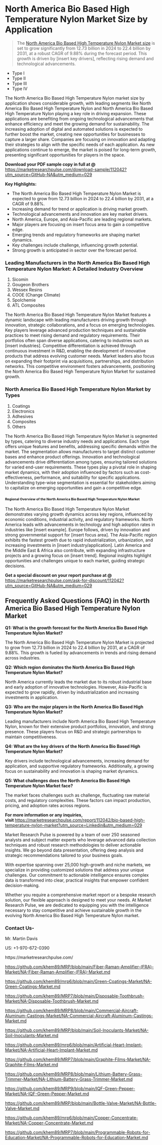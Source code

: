 <h1>North America Bio Based High Temperature Nylon Market&nbsp;Size by Application</h1><blockquote><p>The <a href="https://marketresearchpulse.com/download-sample/112042?utm_source=GitHub-NA&amp;utm_medium=029">North America Bio Based High Temperature Nylon Market size</a> is set to grow significantly from 12.73 billion in 2024 to 22.4 billion by 2031, at a robust CAGR of 9.88% during the forecast period. This growth is driven by [insert key drivers], reflecting rising demand and technological advancements.</p></blockquote><ul><li>Type I<li> Type II<li> Type III<li> Type IV</li></ul><p>The North America Bio Based High Temperature Nylon market size by application shows considerable growth, with leading segments like North America Bio Based High Temperature Nylon and North America Bio Based High Temperature Nylon playing a key role in driving expansion. These applications are benefiting from ongoing technological advancements that enhance efficiency and meet the growing demand for sustainability. The increasing adoption of digital and automated solutions is expected to further boost the market, creating new opportunities for businesses to capture a larger share. Companies are focusing on innovation and adapting their strategies to align with the specific needs of each application. As new applications continue to emerge, the market is poised for long-term growth, presenting significant opportunities for players in the space.</p><p><strong>Download your PDF sample copy in full at @ </strong><a href="https://marketresearchpulse.com/download-sample/112042?utm_source=GitHub-NA&amp;utm_medium=029">https://marketresearchpulse.com/download-sample/112042?utm_source=GitHub-NA&amp;utm_medium=029</a></p><p><strong>Key Highlights: </strong></p><ul><li>The North America Bio Based High Temperature Nylon Market is expected to grow from 12.73 billion in 2024 to 22.4 billion by 2031, at a CAGR of 9.88%.</li><li>Increasing demand for trend or application is driving market growth.</li><li>Technological advancements and innovation are key market drivers.</li><li>North America, Europe, and Asia-Pacific are leading regional markets.</li><li>Major players are focusing on insert focus area to gain a competitive edge.</li><li>Emerging trends and regulatory frameworks are shaping market dynamics.</li><li>Key challenges include challenge, influencing growth potential.</li><li>Strong growth is anticipated in sector over the forecast period.</li></ul><h3>Leading Manufacturers in the North America Bio Based High Temperature Nylon Market: A Detailed Industry Overview</h3><ol><li>Sicomin</li><li>Gougeon Brothers</li><li>Wessex Resins</li><li>COOE (Change Climate)</li><li>Spolchemie</li><li>ATL Composites</li></ol><div class="flex max-w-full flex-col flex-grow"><div class="min-h-8 text-message flex w-full flex-col items-end gap-2 whitespace-normal break-words [.text-message+&amp;]:mt-5" dir="auto" data-message-author-role="assistant" data-message-id="fd8432e4-4910-450d-b182-61b7bfb0a01f" data-message-model-slug="gpt-4o"><div class="flex w-full flex-col gap-1 empty:hidden first:pt-[3px]"><div class="markdown prose w-full break-words dark:prose-invert light"><p>The North America Bio Based High Temperature Nylon Market features a dynamic landscape with leading manufacturers driving growth through innovation, strategic collaborations, and a focus on emerging technologies. Key players leverage advanced production techniques and sustainable practices to meet rising demand and regulatory requirements. Their portfolios often span diverse applications, catering to industries such as [insert industries]. Competitive differentiation is achieved through continuous investment in R&amp;D, enabling the development of innovative products that address evolving customer needs. Market leaders also focus on expanding their footprint via acquisitions, partnerships, and distribution networks. This competitive environment fosters advancements, positioning the North America Bio Based High Temperature Nylon Market for sustained growth.</p></div></div></div></div><h3>North America Bio Based High Temperature Nylon Market by Types</h3><ol><li>Coatings<li> Electronics<li> Adhesives<li> Composites<li> Others</li></ol><div class="flex max-w-full flex-col flex-grow"><div class="min-h-8 text-message flex w-full flex-col items-end gap-2 whitespace-normal break-words [.text-message+&amp;]:mt-5" dir="auto" data-message-author-role="assistant" data-message-id="084470be-0bb7-4664-bddf-5156b4f41249" data-message-model-slug="gpt-4o-mini"><div class="flex w-full flex-col gap-1 empty:hidden first:pt-[3px]"><div class="markdown prose w-full break-words dark:prose-invert light"><p>The North America Bio Based High Temperature Nylon Market is segmented by types, catering to diverse industry needs and applications. Each type offers unique features and benefits, addressing specific demands within the market. The segmentation allows manufacturers to target distinct customer bases and enhance product offerings. Innovation and technological advancements drive differentiation among types, ensuring tailored solutions for varied end-user requirements. These types play a pivotal role in shaping market dynamics, with their adoption influenced by factors such as cost-effectiveness, performance, and suitability for specific applications. Understanding type-wise segmentation is essential for stakeholders aiming to capitalize on emerging opportunities and gain a competitive edge.</p></div></div></div></div><h3><span style="font-size: 11px;">Regional Overview of the North America Bio Based High Temperature Nylon Market</span></h3><div class="flex max-w-full flex-col flex-grow"><div class="min-h-8 text-message flex w-full flex-col items-end gap-2 whitespace-normal break-words [.text-message+&amp;]:mt-5" dir="auto" data-message-author-role="assistant" data-message-id="e9038762-ce64-4e30-91c9-9bd413514231" data-message-model-slug="gpt-4o-mini"><div class="flex w-full flex-col gap-1 empty:hidden first:pt-[3px]"><div class="markdown prose w-full break-words dark:prose-invert light"><p>The North America Bio Based High Temperature Nylon Market demonstrates varying growth dynamics across key regions, influenced by economic conditions, industrial activity, and regulatory frameworks. North America leads with advancements in technology and high adoption rates in industries like [insert example]. Europe follows, driven by innovation and strong governmental support for [insert focus area]. The Asia-Pacific region exhibits the fastest growth due to rapid industrialization, urbanization, and increasing investments in [insert industry/application]. Latin America and the Middle East &amp; Africa also contribute, with expanding infrastructure projects and a growing focus on [insert trend]. Regional insights highlight opportunities and challenges unique to each market, guiding strategic decisions.</p></div></div></div></div><p><strong>Get a special discount on your report purchase at @ </strong><a href="https://marketresearchpulse.com/ask-for-discount/112042?utm_source=GitHub-NA&amp;utm_medium=029">https://marketresearchpulse.com/ask-for-discount/112042?utm_source=GitHub-NA&amp;utm_medium=029</a></p><h2>Frequently Asked Questions (FAQ) in the North America Bio Based High Temperature Nylon Market</h2><p><strong>Q1: What is the growth forecast for the North America Bio Based High Temperature Nylon Market?</strong></p><p>The North America Bio Based High Temperature Nylon Market is projected to grow from 12.73 billion in 2024 to 22.4 billion by 2031, at a CAGR of 9.88%. This growth is fueled by advancements in trends and rising demand across industries.</p><p><strong>Q2: Which region dominates the North America Bio Based High Temperature Nylon Market?</strong></p><p>North America currently leads the market due to its robust industrial base and early adoption of innovative technologies. However, Asia-Pacific is expected to grow rapidly, driven by industrialization and increasing investments in application.</p><p><strong>Q3: Who are the major players in the North America Bio Based High Temperature Nylon Market?</strong></p><p>Leading manufacturers include North America Bio Based High Temperature Nylon, known for their extensive product portfolios, innovation, and strong presence. These players focus on R&amp;D and strategic partnerships to maintain competitiveness.</p><p><strong>Q4: What are the key drivers of the North America Bio Based High Temperature Nylon Market?</strong></p><p>Key drivers include technological advancements, increasing demand for application, and supportive regulatory frameworks. Additionally, a growing focus on sustainability and innovation is shaping market dynamics.</p><p><strong>Q5: What challenges does the North America Bio Based High Temperature Nylon Market face?</strong></p><p>The market faces challenges such as challenge, fluctuating raw material costs, and regulatory complexities. These factors can impact production, pricing, and adoption rates across regions.</p><p><strong>For more information or any inquiries, visit&nbsp;</strong><a href="https://marketresearchpulse.com/report/112042/bio-based-high-temperature-nylon-market?utm_source=Linkedin&utm_medium=029">https://marketresearchpulse.com/report/112042/bio-based-high-temperature-nylon-market?utm_source=Linkedin&utm_medium=029</a></p><p>Market Research Pulse is powered by a team of over 250 seasoned analysts and subject matter experts who leverage advanced data collection techniques and robust research methodologies to deliver actionable insights. We go beyond data presentation, offering deep analysis and strategic recommendations tailored to your business goals.</p><p>With expertise spanning over 25,000 high-growth and niche markets, we specialize in providing customized solutions that address your unique challenges. Our commitment to actionable intelligence ensures complex data is transformed into clear, practical insights that empower confident decision-making.</p><p>Whether you require a comprehensive market report or a bespoke research solution, our flexible approach is designed to meet your needs. At Market Research Pulse, we are dedicated to equipping you with the intelligence necessary to stay competitive and achieve sustainable growth in the evolving North America Bio Based High Temperature Nylon market.</p><h3><strong>Contact Us-</strong></h3><p>Mr. Martin Davis</p><p>US: +1-970-672-0390</p><p>https://marketresearchpulse.com/</p><p><a href="https://github.com/khem89/MRP/blob/main/Fiber-Raman-Amplifier-(FRA)-Market/NA-Fiber-Raman-Amplifier-(FRA)-Market.md">https://github.com/khem89/MRP/blob/main/Fiber-Raman-Amplifier-(FRA)-Market/NA-Fiber-Raman-Amplifier-(FRA)-Market.md</a></p><p><a href="https://github.com/khem89/mrp6/blob/main/Green-Coatings-Market/NA-Green-Coatings-Market.md">https://github.com/khem89/mrp6/blob/main/Green-Coatings-Market/NA-Green-Coatings-Market.md</a></p><p><a href="https://github.com/khem89/MRP7/blob/main/Disposable-Toothbrush-Market/NA-Disposable-Toothbrush-Market.md">https://github.com/khem89/MRP7/blob/main/Disposable-Toothbrush-Market/NA-Disposable-Toothbrush-Market.md</a></p><p><a href="https://github.com/khem89/MRP8/blob/main/Commercial-Aircraft-Aluminum-Castings-Market/NA-Commercial-Aircraft-Aluminum-Castings-Market.md">https://github.com/khem89/MRP8/blob/main/Commercial-Aircraft-Aluminum-Castings-Market/NA-Commercial-Aircraft-Aluminum-Castings-Market.md</a></p><p><a href="https://github.com/khem89/MRP/blob/main/Soil-Inoculants-Market/NA-Soil-Inoculants-Market.md">https://github.com/khem89/MRP/blob/main/Soil-Inoculants-Market/NA-Soil-Inoculants-Market.md</a></p><p><a href="https://github.com/khem89/mrp6/blob/main/Artificial-Heart-Implant-Market/NA-Artificial-Heart-Implant-Market.md">https://github.com/khem89/mrp6/blob/main/Artificial-Heart-Implant-Market/NA-Artificial-Heart-Implant-Market.md</a></p><p><a href="https://github.com/khem89/MRP7/blob/main/Graphite-Films-Market/NA-Graphite-Films-Market.md">https://github.com/khem89/MRP7/blob/main/Graphite-Films-Market/NA-Graphite-Films-Market.md</a></p><p><a href="https://github.com/khem89/MRP8/blob/main/Lithium-Battery-Grass-Trimmer-Market/NA-Lithium-Battery-Grass-Trimmer-Market.md">https://github.com/khem89/MRP8/blob/main/Lithium-Battery-Grass-Trimmer-Market/NA-Lithium-Battery-Grass-Trimmer-Market.md</a></p><p><a href="https://github.com/khem89/MRP9/blob/main/IQF-Green-Pepper-Market/NA-IQF-Green-Pepper-Market.md">https://github.com/khem89/MRP9/blob/main/IQF-Green-Pepper-Market/NA-IQF-Green-Pepper-Market.md</a></p><p><a href="https://github.com/khem89/MRP/blob/main/Bottle-Valve-Market/NA-Bottle-Valve-Market.md">https://github.com/khem89/MRP/blob/main/Bottle-Valve-Market/NA-Bottle-Valve-Market.md</a></p><p><a href="https://github.com/khem89/mrp6/blob/main/Copper-Concentrate-Market/NA-Copper-Concentrate-Market.md">https://github.com/khem89/mrp6/blob/main/Copper-Concentrate-Market/NA-Copper-Concentrate-Market.md</a></p><p><a href="https://github.com/khem89/MRP7/blob/main/Programmable-Robots-for-Education-Market/NA-Programmable-Robots-for-Education-Market.md">https://github.com/khem89/MRP7/blob/main/Programmable-Robots-for-Education-Market/NA-Programmable-Robots-for-Education-Market.md</a></p>
